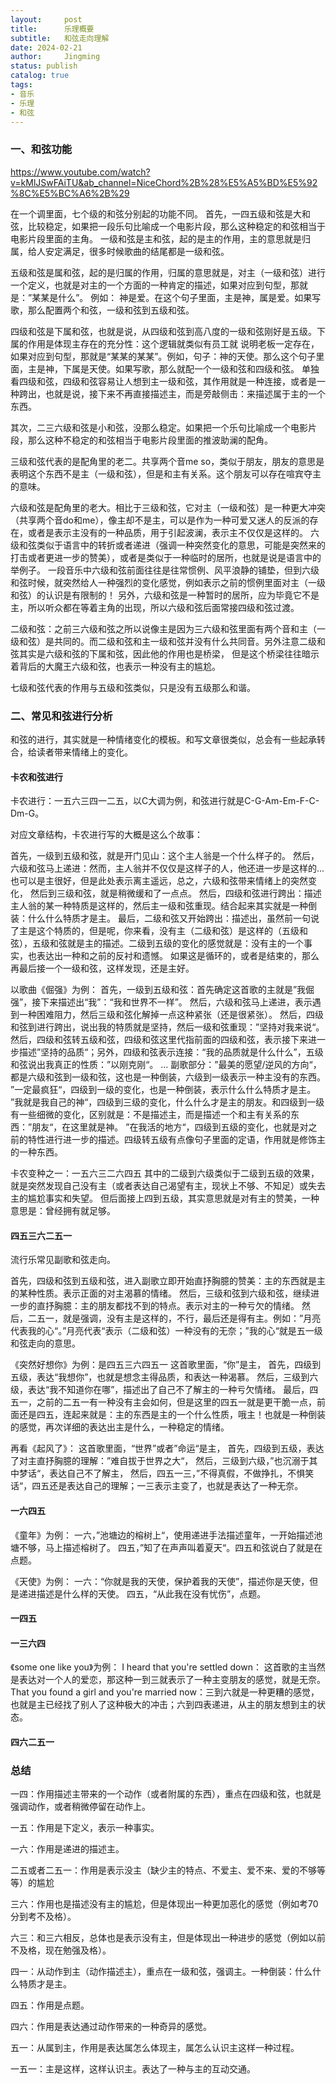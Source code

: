 ```yaml
---
layout:     post
title:      乐理概要
subtitle:   和弦走向理解
date: 2024-02-21
author:     Jingming
status: publish
catalog: true
tags:
- 音乐
- 乐理
- 和弦
---
```


### 一、和弦功能

https://www.youtube.com/watch?v=kMlJSwFAiTU&ab_channel=NiceChord%2B%28%E5%A5%BD%E5%92%8C%E5%BC%A6%2B%29

在一个调里面，七个级的和弦分别起的功能不同。
首先，一四五级和弦是大和弦，比较稳定，如果把一段乐句比喻成一个电影片段，那么这种稳定的和弦相当于电影片段里面的主角。
一级和弦是主和弦，起的是主的作用，主的意思就是归属，给人安定满足，很多时候歌曲的结尾都是一级和弦。

五级和弦是属和弦，起的是归属的作用，归属的意思就是，对主（一级和弦）进行一个定义，也就是对主的一个方面的一种肯定的描述，如果对应到句型，那就是：”某某是什么”。
例如： 神是爱。在这个句子里面，主是神，属是爱。如果写歌，那么配置两个和弦，一级和弦到五级和弦。

四级和弦是下属和弦，也就是说，从四级和弦到高八度的一级和弦刚好是五级。下属的作用是体现主存在的充分性：这个逻辑就类似有员工就
说明老板一定存在，如果对应到句型，那就是“某某的某某”。例如，句子：神的天使。那么这个句子里面，主是神，下属是天使。如果写歌，那么就配一个一级和弦和四级和弦。
单独看四级和弦，四级和弦容易让人想到主一级和弦，其作用就是一种连接，或者是一种跨出，也就是说，接下来不再直接描述主，而是旁敲侧击：来描述属于主的一个东西。

其次，二三六级和弦是小和弦，没那么稳定。如果把一个乐句比喻成一个电影片段，那么这种不稳定的和弦相当于电影片段里面的推波助澜的配角。

三级和弦代表的是配角里的老二。共享两个音me so，类似于朋友，朋友的意思是表明这个东西不是主（一级和弦），但是和主有关系。这个朋友可以存在喧宾夺主的意味。

六级和弦是配角里的老大。相比于三级和弦，它对主（一级和弦）是一种更大冲突（共享两个音do和me），像主却不是主，可以是作为一种可爱又迷人的反派的存在，或者是表示主没有的一种品质，用于引起波澜，表示主不仅仅是这样的。
六级和弦类似于语言中的转折或者递进（强调一种突然变化的意思，可能是突然来的打击或者更进一步的赞美），或者是类似于一种临时的居所，也就是说是语言中的举例子。
一段音乐中六级和弦前面往往是往常惯例、风平浪静的铺垫，但到六级和弦时候，就突然给人一种强烈的变化感觉，例如表示之前的惯例里面对主（一级和弦）的认识是有限制的！
另外，六级和弦是一种暂时的居所，应为毕竟它不是主，所以听众都在等着主角的出现，所以六级和弦后面常接四级和弦过渡。

二级和弦：之前三六级和弦之所以说像主是因为三六级和弦里面有两个音和主（一级和弦）是共同的。而二级和弦和主一级和弦并没有什么共同音。另外注意二级和弦其实是六级和弦的下属和弦，因此他的作用也是桥梁，
但是这个桥梁往往暗示着背后的大魔王六级和弦，也表示一种没有主的尴尬。

七级和弦代表的作用与五级和弦类似，只是没有五级那么和谐。

### 二、常见和弦进行分析

和弦的进行，其实就是一种情绪变化的模板。和写文章很类似，总会有一些起承转合，给读者带来情绪上的变化。

#### 卡农和弦进行

卡农进行：一五六三四一二五，以C大调为例，和弦进行就是C-G-Am-Em-F-C-Dm-G。

对应文章结构，卡农进行写的大概是这么个故事：

首先，一级到五级和弦，就是开门见山：这个主人翁是一个什么样子的。
然后，六级和弦马上递进：然而，主人翁并不仅仅是这样子的人，他还进一步是这样的...也可以是主很好，但是此处表示离主遥远，总之，六级和弦带来情绪上的突然变化，
然后到三级和弦，就是稍微缓和了一点点。
然后，四级和弦进行跨出：描述主人翁的某一种特质是这样的，然后主一级和弦重现。结合起来其实就是一种倒装：什么什么特质才是主。
最后，二级和弦又开始跨出：描述出，虽然前一句说了主是这个特质的，但是呢，你来看，没有主（二级和弦）是这样的（五级和弦），五级和弦就是主的描述。二级到五级的变化的感觉就是：没有主的一个事实，也表达出一种和之前的反衬和遗憾。
如果这是循环的，或者是结束的，那么再最后接一个一级和弦，这样发现，还是主好。


以歌曲《倔强》为例：
首先，一级到五级和弦：首先确定这首歌的主就是”我倔强”，接下来描述出“我”：“我和世界不一样”。
然后，六级和弦马上递进，表示遇到一种困难阻力，然后三级和弦化解掉一点这种紧张（还是很紧张）。
然后，四级和弦到进行跨出，说出我的特质就是坚持，然后一级和弦重现：”坚持对我来说“。
然后，四级和弦转五级和弦，四级和弦这里代指前面的四级和弦，表示接下来进一步描述”坚持的品质“；另外，四级和弦表示连接：“我的品质就是什么什么”，五级和弦说出我真正的性质：”以刚克刚“。
...
副歌部分：”最美的愿望/逆风的方向“，都是六级和弦到一级和弦，这也是一种倒装，六级到一级表示一种主没有的东西。
”一定最疯狂“，四级到一级的变化，也是一种倒装，表示什么什么特质才是主。
”我就是我自己的神“，四级到三级的变化，什么什么才是主的朋友。和四级到一级有一些细微的变化，区别就是：不是描述主，而是描述一个和主有关系的东西：”朋友“，在这里就是神。
”在我活的地方“，四级到五级的变化，也就是对之前的特性进行进一步的描述。四级转五级有点像句子里面的定语，作用就是修饰主的一种东西。

卡农变种之一：一五六三二六四五
其中的二级到六级类似于二级到五级的效果，就是突然发现自己没有主（或者表达自己渴望有主，现状上不够、不知足）或失去主的尴尬事实和失望。
但后面接上四到五级，其实意思就是对有主的赞美，一种意思是：曾经拥有就足够。


#### 四五三六二五一

流行乐常见副歌和弦走向。

首先，四级和弦到五级和弦，进入副歌立即开始直抒胸臆的赞美：主的东西就是主的某种性质。表示正面的对主渴慕的情绪。
然后，三级和弦到六级和弦，继续进一步的直抒胸臆：主的朋友都找不到的特点。表示对主的一种亏欠的情绪。
然后，二五一，就是强调，没有主是这样的，不行，最后还是得有主。例如：”月亮代表我的心“。”月亮代表“表示（二级和弦）一种没有的无奈；”我的心“就是五一级和弦走向的意思。


《突然好想你》为例：是四五三六四五一
这首歌里面，“你”是主，
首先，四级到五级，表达“我想你”，也就是想念主得品质，和表达一种渴慕。
然后，三级到六级，表达“我不知道你在哪”，描述出了自己不了解主的一种亏欠情绪。
最后，四五一，之前的二五一有一种没有主会如何，但是这里的四五一就是更干脆一点，前面还是四五，连起来就是：主的东西是主的一个什么性质，哦主！也就是一种倒装的感觉，再次详细的表达出主是什么，一种稳定的情绪。

再看《起风了》：
这首歌里面，“世界”或者”命运“是主，
首先，四级到五级，表达了对主直抒胸臆的理解：”难自拔于世界之大“，
然后，三级到六级，”也沉溺于其中梦话“，表达自己不了解主，
然后，四五一三，”不得真假，不做挣扎，不惧笑话“，四五还是表达自己的理解；一三表示主变了，也就是表达了一种无奈。


#### 一六四五

《童年》为例：
一六，”池塘边的榕树上“，使用递进手法描述童年，一开始描述池塘不够，马上描述榕树了。
四五，”知了在声声叫着夏天“。四五和弦说白了就是在点题。

《天使》为例：
一六：“你就是我的天使，保护着我的天使”，描述你是天使，但是递进描述是什么样的天使。
四五，“从此我在没有忧伤”，点题。

#### 一四五

#### 一三六四

《some one like you》为例：
I heard that you're       settled down： 这首歌的主当然是表达对一个人的爱恋，那这种一到三就表示了一种主变朋友的感觉，就是无奈。
That you    found a girl and you're    married now：三到六就是一种更糟的感觉，也就是主已经找了别人了这种极大的冲击；六到四表递进，从主的朋友想到主的状态。


#### 四六二五一

### 总结

一四：作用描述主带来的一个动作（或者附属的东西），重点在四级和弦，也就是强调动作，或者稍微停留在动作上。

一五：作用是下定义，表示一种事实。

一六：作用是递进的描述主。

二五或者二五一：作用是表示没主（缺少主的特点、不爱主、爱不来、爱的不够等等）的尴尬

三六：作用也是描述没有主的尴尬，但是体现出一种更加恶化的感觉（例如考70分到考不及格）。

六三：和三六相反，总体也是表示没有主，但是体现出一种进步的感觉（例如以前不及格，现在勉强及格）。

四一：从动作到主（动作描述主），重点在一级和弦，强调主。一种倒装：什么什么特质才是主。

四五：作用是点题。

四六：作用是表达通过动作带来的一种奇异的感觉。

五一：从属到主，作用是表达属怎么体现主，属怎么认识主这样一种过程。

一五一：主是这样，这样认识主。表达了一种与主的互动交通。




